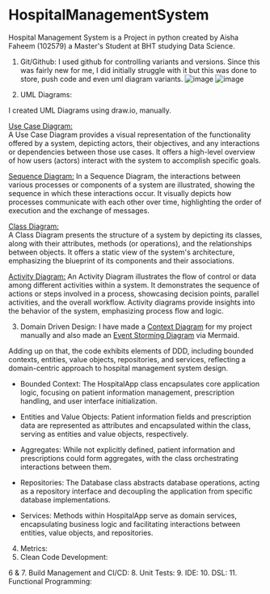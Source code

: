 # HospitalManagementSystem
Hospital Management System is a Project in python created by Aisha Faheem (102579) a Master's Student at BHT studying Data Science.

1. Git/Github:
   I used github for controlling variants and versions. Since this was fairly new for me, I did initially struggle with it but this was done to store, push code and even uml diagram variants.
![image](https://github.com/AishaFaheem/HospitalManagementSystem/assets/64909342/4964b90b-e028-4db4-8cbf-7dbc68d74609)
![image](https://github.com/AishaFaheem/HospitalManagementSystem/assets/64909342/ef36289e-c011-4867-a94c-4f10251d92a6)


2. UML Diagrams:
   
I created UML Diagrams using draw.io, manually.
   
[Use Case Diagram:](https://drive.google.com/file/d/1C8CwuUi2ikwfCBTvw4JreK1dGvGdz1bP/view?usp=sharing)  
A Use Case Diagram provides a visual representation of the functionality offered by a system, depicting actors, their objectives, and any interactions or dependencies between those use cases. It offers a high-level overview of how users (actors) interact with the system to accomplish specific goals.

[Sequence Diagram:](https://drive.google.com/file/d/1yZeZiP1Gu3jgwc8QjmWHAnJmd7GfYQoG/view?usp=sharing) 
In a Sequence Diagram, the interactions between various processes or components of a system are illustrated, showing the sequence in which these interactions occur. It visually depicts how processes communicate with each other over time, highlighting the order of execution and the exchange of messages.

[Class Diagram:](https://drive.google.com/file/d/14xqMyPHplQVmKomeD5NCnVyrb5p4PGbl/view?usp=sharing)  
A Class Diagram presents the structure of a system by depicting its classes, along with their attributes, methods (or operations), and the relationships between objects. It offers a static view of the system's architecture, emphasizing the blueprint of its components and their associations.

[Activity Diagram:](https://drive.google.com/file/d/1hzPOMeXhx_iHLX5nDVmyN57-fu2rObr7/view?usp=sharing)
An Activity Diagram illustrates the flow of control or data among different activities within a system. It demonstrates the sequence of actions or steps involved in a process, showcasing decision points, parallel activities, and the overall workflow. Activity diagrams provide insights into the behavior of the system, emphasizing process flow and logic.

3. Domain Driven Design:
I have made a [Context Diagram](https://drive.google.com/file/d/1xaLQFyUG9PUT4wXm8WZ89wdPQFA-CKCe/view?usp=sharing) for my project manually and also made an [Event Storming Diagram](https://www.mermaidchart.com/raw/e5abad4e-62e8-478c-8d51-6fbd40eebb18?theme=light&version=v0.1&format=svg) via Mermaid.

Adding up on that, the code exhibits elements of DDD, including bounded contexts, entities, value objects, repositories, and services, reflecting a domain-centric approach to hospital management system design.

- Bounded Context: The HospitalApp class encapsulates core application logic, focusing on patient information management, prescription handling, and user interface initialization.

- Entities and Value Objects: Patient information fields and prescription data are represented as attributes and encapsulated within the class, serving as entities and value objects, respectively.

- Aggregates: While not explicitly defined, patient information and prescriptions could form aggregates, with the class orchestrating interactions between them.

- Repositories: The Database class abstracts database operations, acting as a repository interface and decoupling the application from specific database implementations.

- Services: Methods within HospitalApp serve as domain services, encapsulating business logic and facilitating interactions between entities, value objects, and repositories.

4. Metrics:
5. Clean Code Development:
   
6 & 7. Build Management and CI/CD:
8. Unit Tests:
9. IDE:
10. DSL:
11. Functional Programming:













